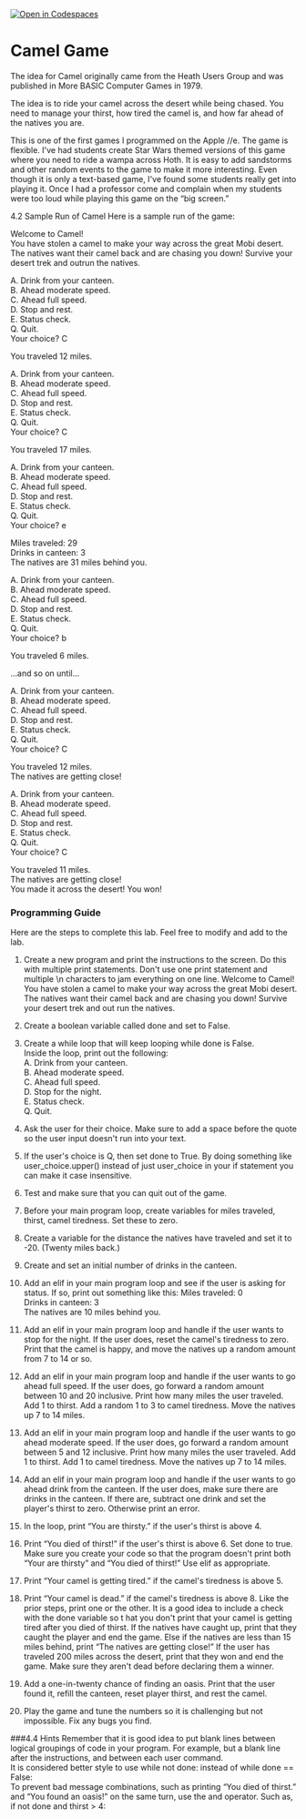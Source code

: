 [![Open in Codespaces](https://classroom.github.com/assets/launch-codespace-2972f46106e565e64193e422d61a12cf1da4916b45550586e14ef0a7c637dd04.svg)](https://classroom.github.com/open-in-codespaces?assignment_repo_id=16590554)
# Camel Game
The idea for Camel originally came from the Heath Users Group and was published in More BASIC Computer Games in 1979.<br>

The idea is to ride your camel across the desert while being chased. You need to manage your thirst, how tired the camel is, and how far ahead of the natives you are.<br>

This is one of the first games I programmed on the Apple //e. The game is flexible. I've had students create Star Wars themed versions of this game where you need to ride a wampa across Hoth. It is easy to add sandstorms and other random events to the game to make it more interesting. Even though it is only a text-based game, I've found some students really get into playing it. Once I had a professor come and complain when my students were too loud while playing this game on the “big screen.”<br>

4.2 Sample Run of Camel
Here is a sample run of the game:

Welcome to Camel!<br>
You have stolen a camel to make your way across the great Mobi desert.<br>
The natives want their camel back and are chasing you down! Survive your<br>
desert trek and outrun the natives.<br>
 
A. Drink from your canteen.<br>
B. Ahead moderate speed.<br>
C. Ahead full speed.<br>
D. Stop and rest.<br>
E. Status check.<br>
Q. Quit.<br>
Your choice? C<br>
 
You traveled 12 miles.<br>
 
A. Drink from your canteen.<br>
B. Ahead moderate speed.<br>
C. Ahead full speed.<br>
D. Stop and rest.<br>
E. Status check.<br>
Q. Quit.<br>
Your choice? C<br>
 
You traveled 17 miles.<br>
 
A. Drink from your canteen.<br>
B. Ahead moderate speed.<br>
C. Ahead full speed.<br>
D. Stop and rest.<br>
E. Status check.<br>
Q. Quit.<br>
Your choice? e<br>
 
Miles traveled:  29<br>
Drinks in canteen:  3<br>
The natives are 31 miles behind you.<br>
 
A. Drink from your canteen.<br>
B. Ahead moderate speed.<br>
C. Ahead full speed.<br>
D. Stop and rest.<br>
E. Status check.<br>
Q. Quit.<br>
Your choice? b<br>
 
You traveled 6 miles.<br>
 
...and so on until...<br>
 
A. Drink from your canteen.<br>
B. Ahead moderate speed.<br>
C. Ahead full speed.<br>
D. Stop and rest.<br>
E. Status check.<br>
Q. Quit.<br>
Your choice? C<br>
 
You traveled 12 miles.<br>
The natives are getting close!<br>
 
A. Drink from your canteen.<br>
B. Ahead moderate speed.<br>
C. Ahead full speed.<br>
D. Stop and rest.<br>
E. Status check.<br>
Q. Quit.<br>
Your choice? C<br>
 
You traveled 11 miles.<br>
The natives are getting close!<br>
You made it across the desert! You won!<br>

### Programming Guide

Here are the steps to complete this lab. Feel free to modify and add to the lab. <br>

1.  Create a new program and print the instructions to the screen. Do this with multiple print statements. Don't use one print statement and multiple \n characters to jam everything on one line.
Welcome to Camel!
You have stolen a camel to make your way across the great Mobi desert.
The natives want their camel back and are chasing you down! Survive your
desert trek and out run the natives.

2.  Create a boolean variable called done and set to False.
3.  Create a while loop that will keep looping while done is False.<br>
Inside the loop, print out the following:<br>
A. Drink from your canteen.<br>
B. Ahead moderate speed.<br>
C. Ahead full speed.<br>
D. Stop for the night.<br>
E. Status check.<br>
Q. Quit.<br>
4.  Ask the user for their choice. Make sure to add a space before the quote so the user input doesn't run into your text.
5.  If the user's choice is Q, then set done to True. By doing something like user_choice.upper() instead of just user_choice in your if statement you can make it case insensitive.
6.  Test and make sure that you can quit out of the game.
7.  Before your main program loop, create variables for miles traveled, thirst, camel tiredness. Set these to zero.
8.  Create a variable for the distance the natives have traveled and set it to -20. (Twenty miles back.)
9.  Create and set an initial number of drinks in the canteen.
10.  Add an elif in your main program loop and see if the user is asking for status. If so, print out something like this:
           Miles traveled:  0<br>
           Drinks in canteen:  3<br>
           The natives are 10 miles behind you.<br>
11.  Add an elif in your main program loop and handle if the user wants to stop for the night. If the user does, reset the camel's tiredness to zero. Print that the camel is happy, and move the natives up a random amount from 7 to 14 or so.
12.  Add an elif in your main program loop and handle if the user wants to go ahead full speed. If the user does, go forward a random amount between 10 and 20 inclusive. Print how many miles the user traveled. Add 1 to thirst. Add a random 1 to 3 to camel tiredness. Move the natives up 7 to 14 miles.
13.  Add an elif in your main program loop and handle if the user wants to go ahead moderate speed. If the user does, go forward a random amount between 5 and 12 inclusive. Print how many miles the user traveled. Add 1 to thirst. Add 1 to camel tiredness. Move the natives up 7 to 14 miles.
14.  Add an elif in your main program loop and handle if the user wants to go ahead drink from the canteen. If the user does, make sure there are drinks in the canteen. If there are, subtract one drink and set the player's thirst to zero. Otherwise print an error.
15.  In the loop, print “You are thirsty.” if the user's thirst is above 4.<br>
16.  Print “You died of thirst!” if the user's thirst is above 6. Set done to true. Make sure you create your code so that the program doesn't print both “Your are thirsty” and “You died of thirst!” Use elif as appropriate.
17.  Print “Your camel is getting tired.” if the camel's tiredness is above 5.
18.  Print “Your camel is dead.” if the camel's tiredness is above 8. Like the prior steps, print one or the other. It is a good idea to include a check with the done variable so t hat you don't print that your camel is getting tired after you died of thirst.
     If the natives have caught up, print that they caught the player and end the game.
     Else if the natives are less than 15 miles behind, print “The natives are getting close!”
     If the user has traveled 200 miles across the desert, print that they won and end the game. Make sure they aren't dead before declaring them a winner.
19.  Add a one-in-twenty chance of finding an oasis. Print that the user found it, refill the canteen, reset player thirst, and rest the camel.
20.  Play the game and tune the numbers so it is challenging but not impossible. Fix any bugs you find.


###4.4 Hints
Remember that it is good idea to put blank lines between logical groupings of code in your program. For example, but a blank line after the instructions, and between each user command.<br>
It is considered better style to use while not done: instead of while done == False:<br>
To prevent bad message combinations, such as printing “You died of thirst.” and “You found an oasis!” on the same turn, use the and operator. Such as, if not done and thirst > 4:<br>

